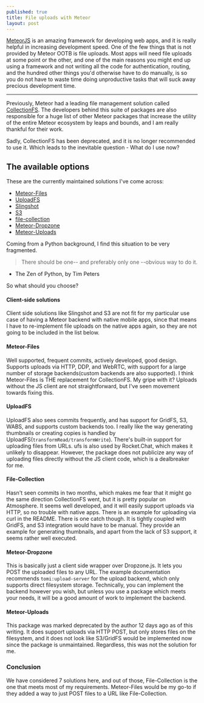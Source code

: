 ```yaml
---
published: true
title: File uploads with Meteor
layout: post
---
```

[MeteorJS](https://www.meteor.com/) is an amazing framework for developing web apps, and it is really helpful in increasing development speed. One of the few things that is not provided by Meteor OOTB is file uploads. Most apps will need file uploads at some point or the other, and one of the main reasons you might end up using a framework and not writing all the code for authentication, routing, and the hundred other things you'd otherwise have to do manually, is so you do not have to waste time doing unproductive tasks that will suck away precious development time. 

---
Previously, Meteor had a leading file management solution called [CollectionFS](https://github.com/CollectionFS/Meteor-CollectionFS). The developers behind this suite of packages are also responsible for a huge list of other Meteor packages that increase the utility of the entire Meteor ecosystem by leaps and bounds, and I am really thankful for their work. 

Sadly, CollectionFS has been deprecated, and it is no longer recommended to use it. Which leads to the inevitable question - What do I use now? 

The available options
---

These are the currently maintained solutions I've come across:

* [Meteor-Files](https://github.com/VeliovGroup/Meteor-Files)
* [UploadFS](https://github.com/jalik/jalik-ufs)
* [Slingshot](https://github.com/CulturalMe/meteor-slingshot)
* [S3](https://github.com/Lepozepo/S3)
* [file-collection](https://github.com/vsivsi/meteor-file-collection)
* [Meteor-Dropzone](https://github.com/devonbarrett/meteor-dropzone)
* [Meteor-Uploads](https://github.com/tomitrescak/meteor-uploads)

Coming from a Python background, I find this situation to be very fragmented. 

> There should be one-- and preferably only one --obvious way to do it.
- The Zen of Python, by Tim Peters

So what should you choose? 

#### Client-side solutions

Client side solutions like Slingshot and S3 are not fit for my particular use case of having a Meteor backend with native mobile apps, since that means I have to re-implement file uploads on the native apps again, so they are not going to be included in the list below.

#### Meteor-Files

Well supported, frequent commits, actively developed, good design. Supports uploads via HTTP, DDP, and WebRTC, with support for a large number of storage backends(custom backends are also supported). I think Meteor-Files is THE replacement for CollectionFS. My gripe with it? Uploads without the JS client are not straightforward, but I've seen movement towards fixing this.

#### UploadFS

UploadFS also sees commits frequently, and has support for GridFS, S3, WABS, and supports custom backends too. I really like the way generating thumbnails or creating copies is handled by UploadFS(`transformRead/transformWrite`). There's built-in support for uploading files from URLs. ufs is also used by Rocket.Chat, which makes it unlikely to disappear. However, the package does not publicize any way of uploading files directly without the JS client code, which is a dealbreaker for me. 

#### File-Collection

Hasn't seen commits in two months, which makes me fear that it might go the same direction CollectionFS went, but it is pretty popular on Atmosphere. It seems well developed, and it will easily support uploads via HTTP, so no trouble with native apps. There is an example for uploading via curl in the README. There is one catch though. It is tightly coupled with GridFS, and S3 integration would have to be manual. They provide an example for generating thumbnails, and apart from the lack of S3 support, it seems rather well executed. 

#### Meteor-Dropzone

This is basically just a client side wrapper over Dropzone.js. It lets you POST the uploaded files to any URL. The example documentation recommends `tomi:upload-server` for the upload backend, which only supports direct filesystem storage. Technically, you can implement the backend however you wish, but unless you use a package which meets your needs, it will be a good amount of work to implement the backend. 

#### Meteor-Uploads

This package was marked deprecated by the author 12 days ago as of this writing. It does support uploads via HTTP POST, but only stores files on the filesystem, and it does not look like S3/GridFS would be implemented now since the package is unmaintained. Regardless, this was not the solution for me. 

### Conclusion

We have considered 7 solutions here, and out of those, File-Collection is the one that meets most of my requirements. Meteor-Files would be my go-to if they added a way to just POST files to a URL like File-Collection. 